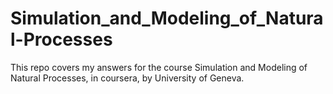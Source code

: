 # Simulation_and_Modeling_of_Natural-Processes
This repo covers my answers for the course Simulation and Modeling of Natural Processes, in coursera, by University of Geneva.
